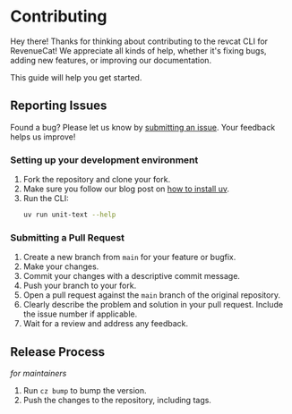# Contributing

Hey there! Thanks for thinking about contributing to the revcat CLI for RevenueCat!
We appreciate all kinds of help, whether it's fixing bugs, adding new features, or improving our documentation.

This guide will help you get started.

## Reporting Issues

Found a bug? Please let us know by [submitting an issue](https://github.com/sealambda/revenuecat-cli/issues/new). Your
feedback helps us improve!

### Setting up your development environment

1. Fork the repository and clone your fork.
2. Make sure you follow our blog post on [how to install uv](https://sealambda.com/blog/hygienic-python-in-2025).
3. Run the CLI:
   ```sh
   uv run unit-text --help
   ```

### Submitting a Pull Request

1. Create a new branch from `main` for your feature or bugfix.
2. Make your changes.
3. Commit your changes with a descriptive commit message.
4. Push your branch to your fork.
5. Open a pull request against the `main` branch of the original repository.
6. Clearly describe the problem and solution in your pull request. Include the issue number if applicable.
7. Wait for a review and address any feedback.

## Release Process

_for maintainers_

1. Run `cz bump` to bump the version.
2. Push the changes to the repository, including tags.
